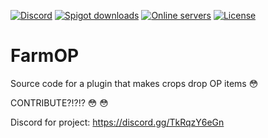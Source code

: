 [![Discord](https://img.shields.io/discord/811844634090537040?color=7289da&label=discord&logo=discord&logoColor=white)](https://discord.gg/TkRqzY6eGn)
[![Spigot downloads](https://img.shields.io/spiget/downloads/89595?color=yellow&label=Spigot%20downloads)](https://www.spigotmc.org/resources/tapls-farming-drops-op-items-recreation.89595/)
[![Online servers](https://img.shields.io/bstats/servers/10448?color=brightgreen&label=Online%20servers)](https://bstats.org/plugin/bukkit/Op%20Farming/10448)
[![License](https://img.shields.io/badge/License-GPL-orange)](https://github.com/TapL-Recreation-Project/FarmOP/blob/main/LICENSE)




# FarmOP

Source code for a plugin that makes crops drop OP items 😳

CONTRIBUTE?!?!? 😳 😳


Discord for project: https://discord.gg/TkRqzY6eGn
